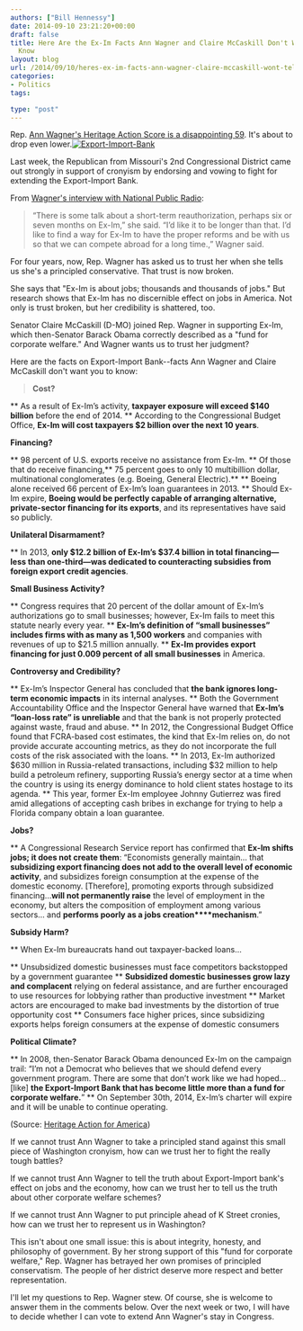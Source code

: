 ```yaml
---
authors: ["Bill Hennessy"]
date: 2014-09-10 23:21:20+00:00
draft: false
title: Here Are the Ex-Im Facts Ann Wagner and Claire McCaskill Don't Want You to
  Know
layout: blog
url: /2014/09/10/heres-ex-im-facts-ann-wagner-claire-mccaskill-wont-tell/
categories:
- Politics
tags:

type: "post"
---
```


Rep. [Ann Wagner's Heritage Action Score is a disappointing 59](https://heritageaction.com/congress/MO02/#representative-wagner). It's about to drop even lower.[![Export-Import-Bank](https://hennessysview.com/wp-content/uploads/2014/08/Export-Import-Bank-300x172.png)
](https://hennessysview.com/wp-content/uploads/2014/08/Export-Import-Bank.png)

Last week, the Republican from Missouri's 2nd Congressional District came out strongly in support of cronyism by endorsing and vowing to fight for extending the Export-Import Bank.

From [Wagner's interview with National Public Radio](https://news.stlpublicradio.org/post/export-import-bank-could-get-short-term-extension?utm_referrer=http%3A//m.news.stlpublicradio.org/%3Futm_referrer%3Dhttps%253A%252F%252Fwww.google.com%252F%23mobile/39389):



> “There is some talk about a short-term reauthorization, perhaps six or seven months on Ex-Im,” she said. “I’d like it to be longer than that. I’d like to find a way for Ex-Im to have the proper reforms and be with us so that we can compete abroad for a long time.,” Wagner said.



For four years, now, Rep. Wagner has asked us to trust her when she tells us she's a principled conservative. That trust is now broken.

She says that "Ex-Im is about jobs; thousands and thousands of jobs." But research shows that Ex-Im has no discernible effect on jobs in America. Not only is trust broken, but her credibility is shattered, too.

Senator Claire McCaskill (D-MO) joined Rep. Wagner in supporting Ex-Im, which then-Senator Barack Obama correctly described as a "fund for corporate welfare." And Wagner wants us to trust her judgment?

Here are the facts on Export-Import Bank--facts Ann Wagner and Claire McCaskill don't want you to know:



> **Cost?**

> 
> 
** As a result of Ex-Im’s activity, **taxpayer exposure will exceed $140 billion** before the end of 2014.
** According to the Congressional Budget Office, **Ex-Im will cost taxpayers $2 billion over the next 10 years**.

**Financing?**

> 
> 
** 98 percent of U.S. exports receive no assistance from Ex-Im.
** Of those that do receive financing,** 75 percent goes to only 10 multibillion dollar, multinational conglomerates (e.g. Boeing, General Electric).**
** Boeing alone received 66 percent of Ex-Im’s loan guarantees in 2013.
** Should Ex-Im expire, **Boeing would be perfectly capable of arranging alternative, private-sector financing for its exports**, and its representatives have said so publicly.

**Unilateral Disarmament?**

> 
> 
** In 2013, **only $12.2 billion of Ex-Im’s $37.4 billion in total financing—less than one-third—was dedicated to counteracting subsidies from foreign export credit agencies**.

**Small Business Activity?**

> 
> 
** Congress requires that 20 percent of the dollar amount of Ex-Im’s authorizations go to small businesses; however, Ex-Im fails to meet this statute nearly every year.
** **Ex-Im’s definition of “small businesses” includes firms with as many as 1,500 workers** and companies with revenues of up to $21.5 million annually.
** **Ex-Im provides export financing for just 0.009 percent of all small businesses** in America.

**Controversy and Credibility?**

> 
> 
** Ex-Im’s Inspector General has concluded that **the bank ignores long-term economic impacts** in its internal analyses.
** Both the Government Accountability Office and the Inspector General have warned that **Ex-Im’s “loan-loss rate” is unreliable** and that the bank is not properly protected against waste, fraud and abuse.
** In 2012, the Congressional Budget Office found that FCRA-based cost estimates, the kind that Ex-Im relies on, do not provide accurate accounting metrics, as they do not incorporate the full costs of the risk associated with the loans.
** In 2013, Ex-Im authorized $630 million in Russia-related transactions, including $32 million to help build a petroleum refinery, supporting Russia’s energy sector at a time when the country is using its energy dominance to hold client states hostage to its agenda.
** This year, former Ex-Im employee Johnny Gutierrez was fired amid allegations of accepting cash bribes in exchange for trying to help a Florida company obtain a loan guarantee.

**Jobs?**

> 
> 
** A Congressional Research Service report has confirmed that **Ex-Im shifts jobs; it does not create them**: “Economists generally maintain… that **subsidizing export financing does not add to the overall level of economic activity**, and subsidizes foreign consumption at the expense of the domestic economy. [Therefore], promoting exports through subsidized financing…**will not permanently raise** the level of employment in the economy, but alters the composition of employment among various sectors… and **performs poorly as a jobs creation****mechanism**.”

**Subsidy Harm?**

> 
> 
** When Ex-Im bureaucrats hand out taxpayer-backed loans…

** Unsubsidized domestic businesses must face competitors backstopped by a government guarantee
** **Subsidized domestic businesses grow lazy and complacent** relying on federal assistance, and are further encouraged to use resources for lobbying rather than productive investment
** Market actors are encouraged to make bad investments by the distortion of true opportunity cost
** Consumers face higher prices, since subsidizing exports helps foreign consumers at the expense of domestic consumers



**Political Climate?**

> 
> 
** In 2008, then-Senator Barack Obama denounced Ex-Im on the campaign trail: “I’m not a Democrat who believes that we should defend every government program. There are some that don’t work like we had hoped…[like] **the Export-Import Bank that has become little more than a fund for corporate welfare.**”
** On September 30th, 2014, Ex-Im’s charter will expire and it will be unable to continue operating.





(Source: [Heritage Action for America](https://heritageaction.com/2014/09/ex-im-bank-just-facts/))

If we cannot trust Ann Wagner to take a principled stand against this small piece of Washington cronyism, how can we trust her to fight the really tough battles?

If we cannot trust Ann Wagner to tell the truth about Export-Import bank's effect on jobs and the economy, how can we trust her to tell us the truth about other corporate welfare schemes?

If we cannot trust Ann Wagner to put principle ahead of K Street cronies, how can we trust her to represent us in Washington?

This isn't about one small issue: this is about integrity, honesty, and philosophy of government. By her strong support of this "fund for corporate welfare," Rep. Wagner has betrayed her own promises of principled conservatism. The people of her district deserve more respect and better representation.

I'll let my questions to Rep. Wagner stew. Of course, she is welcome to answer them in the comments below. Over the next week or two, I will have to decide whether I can vote to extend Ann Wagner's stay in Congress.
